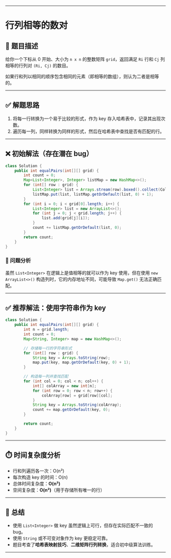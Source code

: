 ------

# 行列相等的数对

## 🧩 题目描述

给你一个下标从 0 开始、大小为 `n x n` 的整数矩阵 `grid`，返回满足 `Ri` 行和 `Cj` 列相等的行列对 `(Ri, Cj)` 的数目。

如果行和列以相同的顺序包含相同的元素（即相等的数组），则认为二者是相等的。

------

## ✅ 解题思路

1. 将每一行转换为一个易于比较的形式，作为 key 存入哈希表中，记录其出现次数。
2. 遍历每一列，同样转换为同样的形式，然后在哈希表中查找是否有匹配的行。

------

## ❌ 初始解法（存在潜在 bug）

```java
class Solution {
    public int equalPairs(int[][] grid) {
        int count = 0;
        Map<List<Integer>, Integer> listMap = new HashMap<>();
        for (int[] row : grid) {
            List<Integer> list = Arrays.stream(row).boxed().collect(Collectors.toList());
            listMap.put(list, listMap.getOrDefault(list, 0) + 1);
        }
        for (int i = 0; i < grid[0].length; i++) {
            List<Integer> list = new ArrayList<>();
            for (int j = 0; j < grid.length; j++) {
                list.add(grid[j][i]);
            }
            count += listMap.getOrDefault(list, 0);
        }
        return count;
    }
}
```

### 🚨 问题分析

虽然 `List<Integer>` 在逻辑上是值相等的就可以作为 key 使用，但在使用 `new ArrayList<>()` 构造列时，它的内存地址不同，可能导致 `Map.get()` 无法正确匹配。

------

## ✅ 推荐解法：使用字符串作为 key

```java
class Solution {
    public int equalPairs(int[][] grid) {
        int n = grid.length;
        int count = 0;
        Map<String, Integer> map = new HashMap<>();

        // 存储每一行的字符串形式
        for (int[] row : grid) {
            String key = Arrays.toString(row);
            map.put(key, map.getOrDefault(key, 0) + 1);
        }

        // 构造每一列并查找匹配
        for (int col = 0; col < n; col++) {
            int[] colArray = new int[n];
            for (int row = 0; row < n; row++) {
                colArray[row] = grid[row][col];
            }
            String key = Arrays.toString(colArray);
            count += map.getOrDefault(key, 0);
        }

        return count;
    }
}
```

------

## ⏱️ 时间复杂度分析

- 行和列遍历各一次：O(n²)
- 每次构造 key 的时间：O(n)
- 总体时间复杂度：**O(n²)**
- 空间复杂度：**O(n²)**（用于存储所有唯一的行）

------

## 📝 总结

- 使用 `List<Integer>` 做 key 虽然逻辑上可行，但存在实际匹配不一致的 bug。
- 使用 `String` 或不可变对象作为 key 更稳定可靠。
- 题目考查了**哈希表映射技巧**、**二维矩阵行列转换**，适合初中级算法训练。

------